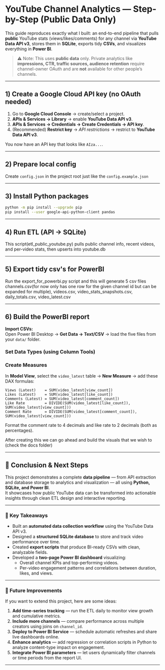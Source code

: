# YouTube Channel Analytics — Step-by-Step (Public Data Only)

This guide reproduces exactly what I built: an end-to-end pipeline that pulls **public** YouTube stats (views/likes/comments) for any channel via **YouTube Data API v3**, stores them in **SQLite**, exports tidy **CSVs**, and visualizes everything in **Power BI**.

> ⚠️ Note: This uses **public data** only. Private analytics like **impressions, CTR, traffic sources, audience retention** require channel-owner OAuth and are **not** available for other people’s channels.

---

## 1) Create a Google Cloud API key (no OAuth needed)

1. Go to **Google Cloud Console** → create/select a project.  
2. **APIs & Services → Library** → enable **YouTube Data API v3**.  
3. **APIs & Services → Credentials → Create Credentials → API key**.  
4. (Recommended) **Restrict key** → *API restrictions* → restrict to **YouTube Data API v3**.

You now have an API key that looks like `AIza...`.

---

## 2) Prepare local config

Create `config.json` in the project root just like the `config.example.json`

---

## 3) Install Python packages

```bash
python -m pip install --upgrade pip
pip install --user google-api-python-client pandas
```
---

## 4) Run ETL (API -> SQLite)

This script(etl_public_youtube.py) pulls public channel info, recent videos, and per-video stats, then upserts into youtube.db

---

## 5) Export tidy csv's for PowerBI

Run the export_for_powerbi.py script and this will generate 5 csv files channels.csv(for now only has one row for the given channel id but can be expanded for multiple), videos.csv, video_stats_snapshots.csv, daily_totals.csv, video_latest.csv

---

## 6) Build the PowerBI report

**Import CSVs:**  
Open Power BI Desktop → **Get Data → Text/CSV** → load the five files from your `data/` folder.



### Set Data Types (using Column Tools)

### Create Measures  
In **Model View**, select the `video_latest` table → **New Measure** → add these DAX formulas:

```DAX
Views (Latest)    = SUM(video_latest[view_count])
Likes (Latest)    = SUM(video_latest[like_count])
Comments (Latest) = SUM(video_latest[comment_count])
Like Rate         = DIVIDE(SUM(video_latest[like_count]), SUM(video_latest[view_count]))
Comment Rate      = DIVIDE(SUM(video_latest[comment_count]), SUM(video_latest[view_count]))
```
Format the comment rate to 4 decimals and like rate to 2 decimals (both as percentages).

After creating this we can go ahead and build the visuals that we wish to (check the docs folder)

---

## 🏁 Conclusion & Next Steps

This project demonstrates a complete **data pipeline** — from API extraction and database storage to analytics and visualization — all using **Python, SQLite, and Power BI**.  
It showcases how public YouTube data can be transformed into actionable insights through clean ETL design and interactive reporting.

---

### 🌟 Key Takeaways
- Built an **automated data collection workflow** using the YouTube Data API v3.  
- Designed a **structured SQLite database** to store and track video performance over time.  
- Created **export scripts** that produce BI-ready CSVs with clean, analyzable fields.  
- Developed a **two-page Power BI dashboard** visualizing:
  - Overall channel KPIs and top-performing videos.
  - Per-video engagement patterns and correlations between duration, likes, and views.

---

### 🚀 Future Improvements
If you want to extend this project, here are some ideas:
1. **Add time-series tracking** — run the ETL daily to monitor view growth and cumulative metrics.  
2. **Include more channels** — compare performance across multiple creators using joins on `channel_id`.  
3. **Deploy to Power BI Service** — schedule automatic refreshes and share live dashboards online.  
4. **Enhance analytics** — add regression or correlation scripts in Python to analyze content-type impact on engagement.  
5. **Integrate Power BI parameters** — let users dynamically filter channels or time periods from the report UI.

---
